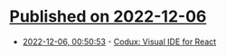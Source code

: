 # [Published on 2022-12-06](index.md)

* [2022-12-06, 00:50:53](https://news.ycombinator.com/item?id=33874278) - [Codux: Visual IDE for React](https://www.codux.com/)
